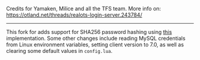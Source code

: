 Credits for Yamaken, Milice and all the TFS team.
More info on: https://otland.net/threads/realots-login-server.243784/

---

This fork for adds support for SHA256 password hashing using [this](http://www.zedwood.com/article/cpp-sha256-function) implementation. Some other changes include reading MySQL credentials from Linux environment variables, setting client version to 7.0, as well as clearing some default values in `config.lua`.
